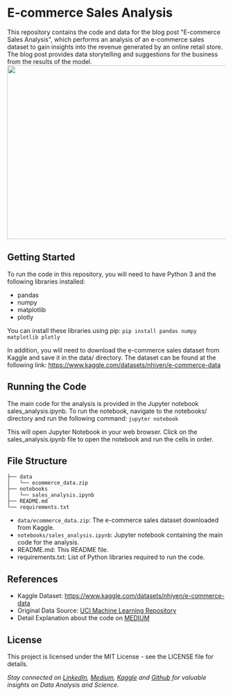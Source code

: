 # E-commerce Sales Analysis
This repository contains the code and data for the blog post "E-commerce Sales Analysis", which performs an analysis of an e-commerce sales dataset to gain insights into the revenue generated by an online retail store. The blog post provides data storytelling and suggestions for the business from the results of the model.
<img src="https://cdn.shortpixel.ai/client/q_lossy,ret_img,w_670,h_441/https://ecommercegermany.com/wp-content/uploads/2019/02/eCommerce-1_670x441.jpg" width="800" height="400">

## Getting Started
To run the code in this repository, you will need to have Python 3 and the following libraries installed:

- pandas
- numpy
- matplotlib
- plotly

You can install these libraries using pip:
`pip install pandas numpy matplotlib plotly`

In addition, you will need to download the e-commerce sales dataset from Kaggle and save it in the data/ directory. The dataset can be found at the following link: https://www.kaggle.com/datasets/nhiyen/e-commerce-data

## Running the Code
The main code for the analysis is provided in the Jupyter notebook sales_analysis.ipynb. To run the notebook, navigate to the notebooks/ directory and run the following command:
`jupyter notebook`

This will open Jupyter Notebook in your web browser. Click on the sales_analysis.ipynb file to open the notebook and run the cells in order.

## File Structure
```
├── data
│   └── ecommerce_data.zip
├── notebooks
│   └── sales_analysis.ipynb
├── README.md
└── requirements.txt
```
- `data/ecommerce_data.zip`: The e-commerce sales dataset downloaded from Kaggle.
- `notebooks/sales_analysis.ipynb`: Jupyter notebook containing the main code for the analysis.
- README.md: This README file.
- requirements.txt: List of Python libraries required to run the code.

## References
- Kaggle Dataset: https://www.kaggle.com/datasets/nhiyen/e-commerce-data
- Original Data Source: [UCI Machine Learning Repository](http://archive.ics.uci.edu/ml/index.php)
- Detail Explanation about the code on [MEDIUM](https://medium.com/@yennhi95zz/unleashing-the-power-of-e-commerce-sales-analysis-a-case-study-4c64871a86ee)

## License
This project is licensed under the MIT License - see the LICENSE file for details.

*Stay connected on [LinkedIn](https://www.linkedin.com/in/nhi-yen/), [Medium](https://medium.com/@yennhi95zz), [Kaggle](https://www.kaggle.com/nhiyen) and [Github](https://github.com/yennhi95zz) for valuable insights on Data Analysis and Science.*
